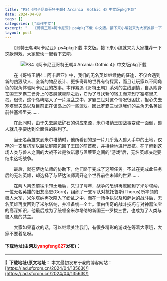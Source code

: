 ```yaml
---
title: "PS4《阿卡尼亚哥特王朝4 Arcania: Gothic 4》中文版pkg下载"
date: 2024-04-08
tags: []
categories: ["动作中文"]
excerpt: "　　《哥特王朝4阿卡尼亚》ps4pkg下载 中文版。接下来小编就来为大家推荐一下这款游戏，大家赶快一起看下去吧。 　　在《哥特王朝4：阿卡尼亚》中，我们的无名英雄继续他的征途，不仅会遇到新的凶狠敌人、全新的物品设计、更多奇异的世界有待探索，而且让玩家以不同角色的视角体验阿卡尼亚的故事。本作紧追《哥特&hellip;"
layout: post
---
```


 <p>　　《哥特王朝4阿卡尼亚》ps4pkg下载 中文版。接下来小编就来为大家推荐一下这款游戏，大家赶快一起看下去吧。</p> <p align="center"><img align="" border="0" src="https://lad.sfcrom.cn/wp-content/uploads/2024/04/20240408_661357c59a0ee.webp" alt="PS4《阿卡尼亚哥特王朝4 Arcania: Gothic 4》中文版pkg下载" /></p> <p>　　在《哥特王朝4：阿卡尼亚》中，我们的无名英雄继续他的征途，不仅会遇到新的凶狠敌人、全新的物品设计、更多奇异的世界有待探索，而且让玩家以不同角色的视角体验阿卡尼亚的故事。本作紧追《哥特王朝》系列的主线剧情，自从附身在国王罗霸三世身上的恶魔被驱除之后，它为了寻找新的宿主而来到了塞塔里夫岛。很快，这个岛屿陷入了一片混乱之中。罗霸三世对这个情况很困扰，担心失去塞塔里夫岛以及目前正在该岛上的一些盟友。因此罗霸三世派我们的主角无名英雄前往塞塔里夫&hellip;&hellip;</p> <p>　　在此同时，由于失去魔法矿石的供应来源，米尔塔纳王国战事变成一面倒，兽人就几乎要达到全面性的胜利了。</p> <p>　　当无名英雄来到米尔塔纳时，他所看到的是一片几乎落入兽人手中的土地，仅存的一支反抗军以魔法屏障包围了王国的前首都，并持续地进行反抗。在了解到这场人类与兽人之间的大战不过是依诺思与贝莱亚之间的&ldquo;游戏&rdquo;后，无名英雄决定要结束这场战争。</p> <p>　　最后，就在萨达法师的协助下，他们终于完成了这项任务。不过在完成此任务后的无名英雄，却选择了与萨达法师离开这个世界前往未知的世界&hellip;&hellip;</p> <p>　　在两人离去前往未知土地后，又过了两年，战争的恐惧再度回到了米尔塔纳。一位无名英雄的旧友高恩(Gorn)，组织了一支军队对抗托鲁斯(Thorus)所率领的兽人大军，米尔塔纳再次陷入了纷乱之中。而在一场争执以及和萨达的战斗后，无名英雄再度回到了米尔塔纳，并准备统一全土。借由传奇的战斗技巧与对神器法宝的高深知识，他最后成为了统领全米尔塔纳的新国王--罗拔三世，也成为了人类与兽人族的共主。</p> <p>　　大家如果喜欢的话，可以继续关注我们，有很多精彩的游戏在等着大家哦，大家不要着急呀。</p> <p><h4>下载地址(由网友<font color="red">yangfeng627</font>发布)：</h4></p> 

---
📖 **下载地址/原文地址：** 本文最初发布于我的博客网站：[https://lad.sfcrom.cn/2024/04/135630/](https://lad.sfcrom.cn/2024/04/135630/)
